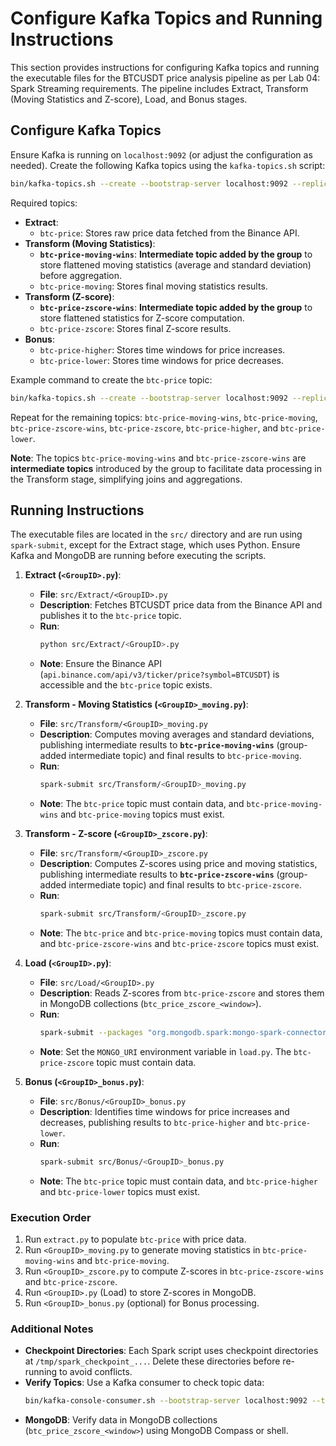 # Configure Kafka Topics and Running Instructions

This section provides instructions for configuring Kafka topics and running the executable files for the BTCUSDT price analysis pipeline as per Lab 04: Spark Streaming requirements. The pipeline includes Extract, Transform (Moving Statistics and Z-score), Load, and Bonus stages.

## Configure Kafka Topics

Ensure Kafka is running on `localhost:9092` (or adjust the configuration as needed). Create the following Kafka topics using the `kafka-topics.sh` script:

```bash
bin/kafka-topics.sh --create --bootstrap-server localhost:9092 --replication-factor 1 --partitions 1 --topic <topic_name>
```

Required topics:

- **Extract**:
  - `btc-price`: Stores raw price data fetched from the Binance API.
- **Transform (Moving Statistics)**:
  - **`btc-price-moving-wins`**: **Intermediate topic added by the group** to store flattened moving statistics (average and standard deviation) before aggregation.
  - `btc-price-moving`: Stores final moving statistics results.
- **Transform (Z-score)**:
  - **`btc-price-zscore-wins`**: **Intermediate topic added by the group** to store flattened statistics for Z-score computation.
  - `btc-price-zscore`: Stores final Z-score results.
- **Bonus**:
  - `btc-price-higher`: Stores time windows for price increases.
  - `btc-price-lower`: Stores time windows for price decreases.

Example command to create the `btc-price` topic:

```bash
bin/kafka-topics.sh --create --bootstrap-server localhost:9092 --replication-factor 1 --partitions 1 --topic btc-price
```

Repeat for the remaining topics: `btc-price-moving-wins`, `btc-price-moving`, `btc-price-zscore-wins`, `btc-price-zscore`, `btc-price-higher`, and `btc-price-lower`.

**Note**: The topics `btc-price-moving-wins` and `btc-price-zscore-wins` are **intermediate topics** introduced by the group to facilitate data processing in the Transform stage, simplifying joins and aggregations.

## Running Instructions

The executable files are located in the `src/` directory and are run using `spark-submit`, except for the Extract stage, which uses Python. Ensure Kafka and MongoDB are running before executing the scripts.

1. **Extract (`<GroupID>.py`)**:
   - **File**: `src/Extract/<GroupID>.py`
   - **Description**: Fetches BTCUSDT price data from the Binance API and publishes it to the `btc-price` topic.
   - **Run**:
     ```bash
     python src/Extract/<GroupID>.py
     ```
   - **Note**: Ensure the Binance API (`api.binance.com/api/v3/ticker/price?symbol=BTCUSDT`) is accessible and the `btc-price` topic exists.

2. **Transform - Moving Statistics (`<GroupID>_moving.py`)**:
   - **File**: `src/Transform/<GroupID>_moving.py`
   - **Description**: Computes moving averages and standard deviations, publishing intermediate results to **`btc-price-moving-wins`** (group-added intermediate topic) and final results to `btc-price-moving`.
   - **Run**:
     ```bash
     spark-submit src/Transform/<GroupID>_moving.py
     ```
   - **Note**: The `btc-price` topic must contain data, and `btc-price-moving-wins` and `btc-price-moving` topics must exist.

3. **Transform - Z-score (`<GroupID>_zscore.py`)**:
   - **File**: `src/Transform/<GroupID>_zscore.py`
   - **Description**: Computes Z-scores using price and moving statistics, publishing intermediate results to **`btc-price-zscore-wins`** (group-added intermediate topic) and final results to `btc-price-zscore`.
   - **Run**:
     ```bash
     spark-submit src/Transform/<GroupID>_zscore.py
     ```
   - **Note**: The `btc-price` and `btc-price-moving` topics must contain data, and `btc-price-zscore-wins` and `btc-price-zscore` topics must exist.

4. **Load (`<GroupID>.py`)**:
   - **File**: `src/Load/<GroupID>.py`
   - **Description**: Reads Z-scores from `btc-price-zscore` and stores them in MongoDB collections (`btc_price_zscore_<window>`).
   - **Run**:
     ```bash
     spark-submit --packages "org.mongodb.spark:mongo-spark-connector_2.12:10.4.1,org.apache.spark:spark-sql-kafka-0-10_2.12:3.5.5" src/Load/<GroupID>.py
     ```
   - **Note**: Set the `MONGO_URI` environment variable in `load.py`. The `btc-price-zscore` topic must contain data.

5. **Bonus (`<GroupID>_bonus.py`)**:
   - **File**: `src/Bonus/<GroupID>_bonus.py`
   - **Description**: Identifies time windows for price increases and decreases, publishing results to `btc-price-higher` and `btc-price-lower`.
   - **Run**:
     ```bash
     spark-submit src/Bonus/<GroupID>_bonus.py
     ```
   - **Note**: The `btc-price` topic must contain data, and `btc-price-higher` and `btc-price-lower` topics must exist.

### Execution Order

1. Run `extract.py` to populate `btc-price` with price data.
2. Run `<GroupID>_moving.py` to generate moving statistics in `btc-price-moving-wins` and `btc-price-moving`.
3. Run `<GroupID>_zscore.py` to compute Z-scores in `btc-price-zscore-wins` and `btc-price-zscore`.
4. Run `<GroupID>.py` (Load) to store Z-scores in MongoDB.
5. Run `<GroupID>_bonus.py` (optional) for Bonus processing.

### Additional Notes

- **Checkpoint Directories**: Each Spark script uses checkpoint directories at `/tmp/spark_checkpoint_...`. Delete these directories before re-running to avoid conflicts.
- **Verify Topics**: Use a Kafka consumer to check topic data:
  ```bash
  bin/kafka-console-consumer.sh --bootstrap-server localhost:9092 --topic <topic_name> --from-beginning
  ```
- **MongoDB**: Verify data in MongoDB collections (`btc_price_zscore_<window>`) using MongoDB Compass or shell.

